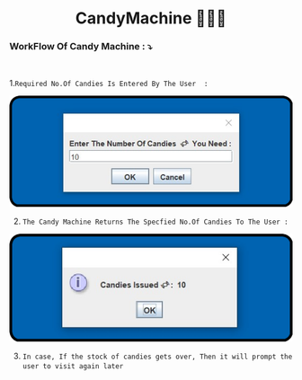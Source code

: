 <h1 align="center">CandyMachine 🍬🎫🍬</h1> 

<h3>WorkFlow Of Candy Machine : ⤵</h3> 

<br>

1.`Required No.Of Candies Is Entered By The User  :`
<p align="center">
  <img src="Img/Input.png">
</p>  

2. `The Candy Machine Returns The Specfied No.Of Candies To The User :`

<p align="center">
  <img src="Img/Output-1.png">
</p> 

3. `In case, If the stock of candies gets over, Then it will prompt the user to visit again later` 
<br>
